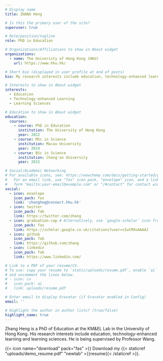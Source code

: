 ```yaml
---
# Display name
title: ZHANG Heng

# Is this the primary user of the site?
superuser: true

# Role/position/tagline
role: PhD in Education

# Organizations/Affiliations to show in About widget
organizations:
  - name: The University of Hong Kong (HKU)
    url: https://www.hku.hk/

# Short bio (displayed in user profile at end of posts)
bio: My research interests include education, technology-enhanced learning and learning sciences.

# Interests to show in About widget
interests:
  - Education
  - Technology-enhanced Learning
  - Learning Sciences

# Education to show in About widget
education:
  courses:
    - course: PhD in Education
      institution: The University of Hong Kong
      year: 2022
    - course: MSc in Science
      institution: Macau University
      year: 2019
    - course: BSc in Science
      institution: Chang'an University
      year: 2015

# Social/Academic Networking
# For available icons, see: https://wowchemy.com/docs/getting-started/page-builder/#icons
#   For an email link, use "fas" icon pack, "envelope" icon, and a link in the
#   form "mailto:your-email@example.com" or "/#contact" for contact widget.
social:
  - icon: envelope
    icon_pack: fas
    link: 'zhangheg@connect.hku.hk'
  - icon: twitter
    icon_pack: fab
    link: https://twitter.com/zhang
  - icon: graduation-cap # Alternatively, use `google-scholar` icon from `ai` icon pack
    icon_pack: fas
    link: https://scholar.google.co.uk/citations?user=sIwtMXoAAAAJ
  - icon: github
    icon_pack: fab
    link: https://github.com/zhang
  - icon: linkedin
    icon_pack: fab
    link: https://www.linkedin.com/

# Link to a PDF of your resume/CV.
# To use: copy your resume to `static/uploads/resume.pdf`, enable `ai` icons in `params.toml`,
# and uncomment the lines below.
# - icon: cv
#   icon_pack: ai
#   link: uploads/resume.pdf

# Enter email to display Gravatar (if Gravatar enabled in Config)
email: ''

# Highlight the author in author lists? (true/false)
highlight_name: true
---
```


Zhang Heng is a PhD of Education at the KM&EL Lab in the University of Hong Kong. His research interests include education, technology-enhanced learning and learning sciences. He is being supervised by Professor Wang.


{{< icon name="download" pack="fas" >}} Download my {{< staticref "uploads/demo_resume.pdf" "newtab" >}}resume{{< /staticref >}}.
